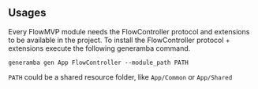 ## Usages
Every FlowMVP module needs the FlowController protocol and extensions to be available in the project. To install the FlowController protocol + extensions execute the following generamba command.  

```
generamba gen App FlowController --module_path PATH
```

`PATH` could be a shared resource folder, like `App/Common` or `App/Shared`
